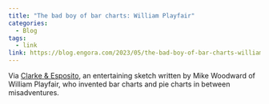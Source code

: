 ```yaml
---
title: "The bad boy of bar charts: William Playfair"
categories:
  - Blog
tags:
  - link
link: https://blog.engora.com/2023/05/the-bad-boy-of-bar-charts-william.html
---
```


Via [Clarke & Esposito](https://www.ce-strategy.com/), an entertaining sketch written by Mike Woodward of William Playfair, who invented bar charts and pie charts in between misadventures.
